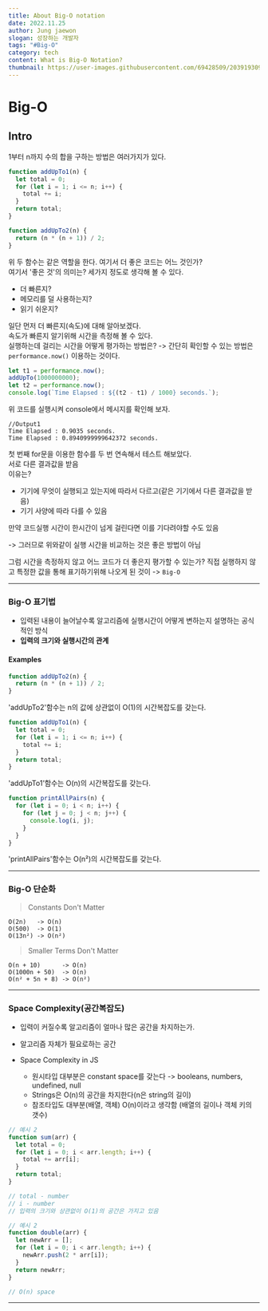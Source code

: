 ```yaml
---
title: About Big-O notation
date: 2022.11.25
author: Jung jaewon
slogan: 성장하는 개발자
tags: "#Big-O"
category: tech
content: What is Big-O Notation?
thumbnail: https://user-images.githubusercontent.com/69428509/203919309-bf54f68f-774d-43e9-981c-1676ea865de7.jpg
---
```


# Big-O

## Intro

1부터 n까지 수의 합을 구하는 방법은 여러가지가 있다.

```javascript
function addUpTo1(n) {
  let total = 0;
  for (let i = 1; i <= n; i++) {
    total += i;
  }
  return total;
}
```

```javascript
function addUpTo2(n) {
  return (n * (n + 1)) / 2;
}
```

위 두 함수는 같은 역할을 한다. 여기서 더 좋은 코드는 어느 것인가? <br />
여기서 '좋은 것'의 의미는? 세가지 정도로 생각해 볼 수 있다. <br />

- 더 빠른지?
- 메모리를 덜 사용하는지?
- 읽기 쉬운지?

일단 먼저 더 빠른지(속도)에 대해 알아보겠다. <br />
속도가 빠른지 알기위해 시간을 측정해 볼 수 있다. <br />
실행하는데 걸리는 시간을 어떻게 평가하는 방법은? -> 간단히 확인할 수 있는 방법은 `performance.now()` 이용하는 것이다. <br />

```javascript
let t1 = performance.now();
addUpTo(1000000000);
let t2 = performance.now();
console.log(`Time Elapsed : ${(t2 - t1) / 1000} seconds.`);
```

위 코드를 실행시켜 console에서 메시지를 확인해 보자.

```shell
//Output1
Time Elapsed : 0.9035 seconds.
Time Elapsed : 0.8940999999642372 seconds.
```

첫 번째 for문을 이용한 함수를 두 번 연속해서 테스트 해보았다. <br />
서로 다른 결과값을 받음 <br />
이유는?

- 기기에 무엇이 실행되고 있는지에 따라서 다르고(같은 기기에서 다른 결과값을 받음)
- 기기 사양에 따라 다를 수 있음

만약 코드실행 시간이 한시간이 넘게 걸린다면 이를 기다려야할 수도 있음

-> 그러므로 위와같이 실행 시간을 비교하는 것은 좋은 방법이 아님

그럼 시간을 측정하지 않고 어느 코드가 더 좋은지 평가할 수 있는가?
직접 실행하지 않고 특정한 값을 통해 표기하기위해 나오게 된 것이 -> `Big-O`

---

### Big-O 표기법

- 입력된 내용이 늘어날수록 알고리즘에 실행시간이 어떻게 변하는지 설명하는 공식적인 방식
- **입력의 크기와 실행시간의 관계**

#### Examples

```javascript
function addUpTo2(n) {
  return (n * (n + 1)) / 2;
}
```

'addUpTo2'함수는 n의 값에 상관없이 O(1)의 시간복잡도를 갖는다.

```javascript
function addUpTo1(n) {
  let total = 0;
  for (let i = 1; i <= n; i++) {
    total += i;
  }
  return total;
}
```

'addUpTo1'함수는 O(n)의 시간복잡도를 갖는다.

```javascript
function printAllPairs(n) {
  for (let i = 0; i < n; i++) {
    for (let j = 0; j < n; j++) {
      console.log(i, j);
    }
  }
}
```

'printAllPairs'함수는 O(n²)의 시간복잡도를 갖는다.

---

### Big-O 단순화

> Constants Don't Matter

```
O(2n)   -> O(n)
O(500)  -> O(1)
O(13n²) -> O(n²)
```

> Smaller Terms Don't Matter

```
O(n + 10)      -> O(n)
O(1000n + 50)  -> O(n)
O(n² + 5n + 8) -> O(n²)
```

---

### Space Complexity(공간복잡도)

- 입력이 커질수록 알고리즘이 얼마나 많은 공간을 차지하는가.
- 알고리즘 자체가 필요로하는 공간

- Space Complexity in JS
  - 원시타입 대부분은 constant space를 갖는다 -> booleans, numbers, undefined, null
  - Strings은 O(n)의 공간을 차지한다(n은 string의 길이)
  - 참조타입도 대부분(배열, 객체) O(n)이라고 생각함 (배열의 길이나 객체 키의 갯수)

```javascript
// 예시 2
function sum(arr) {
  let total = 0;
  for (let i = 0; i < arr.length; i++) {
    total += arr[i];
  }
  return total;
}

// total - number
// i - number
// 입력의 크기와 상관없이 O(1)의 공간은 가지고 있음
```

```javascript
// 예시 2
function double(arr) {
  let newArr = [];
  for (let i = 0; i < arr.length; i++) {
    newArr.push(2 * arr[i]);
  }
  return newArr;
}

// O(n) space
```

---
